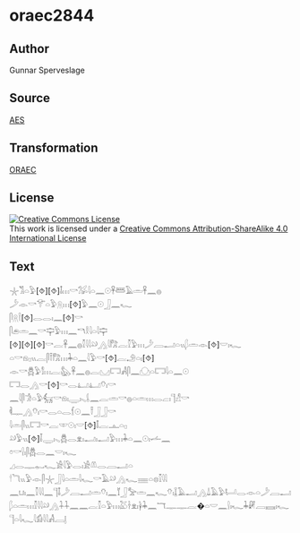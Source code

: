 # oraec2844

## Author

Gunnar Sperveslage

## Source

[AES](https://github.com/simondschweitzer/aes)

## Transformation

[ORAEC](https://oraec.github.io/)

## License

<a rel="license" href="http://creativecommons.org/licenses/by-sa/4.0/"><img alt="Creative Commons License" style="border-width:0" src="https://i.creativecommons.org/l/by-sa/4.0/88x31.png" /></a><br />This work is licensed under a <a rel="license" href="http://creativecommons.org/licenses/by-sa/4.0/">Creative Commons Attribution-ShareAlike 4.0 International License</a>

## Text

𓇼𓀢𓏏𓅱[⯑][⯑]𓄤𓏥𓎡𓅮𓇋𓏏𓈖𓇳𓋹𓆷𓄿𓏛𓋹𓈖𓐍<br>
𓌳𓁹𓎡𓄝𓏏𓅱𓇶𓏥[⯑]𓅱𓈖𓇳𓃀𓈖𓆑<br>
𓋴𓇶𓌉[⯑]𓂋𓂋𓏤𓈖[⯑]𓎡<br>
𓋴𓂉𓏛𓈖𓎡𓊡𓅱𓏥𓈖𓎔𓎛𓇋𓏏𓇋𓊡<br>
[⯑][⯑][⯑]𓎡𓐛𓋹𓈖𓐍𓎿𓇋𓇋𓄖𓂻𓇋𓀗𓐛𓎿𓅱𓏥𓌳𓐙𓂝𓏏𓏭𓆄𓏛𓁹[⯑]𓎟𓏤𓆑<br>
𓏏𓎡𓁶𓊪𓏭𓐛𓋴𓍋𓀗𓏥𓇓𓏏𓈖𓇋𓅱𓎡[⯑]𓐛𓄂𓏏𓏤[⯑]<br>
𓁹𓎡𓆣𓅱𓀾𓏥𓐛𓅽𓋹𓈖𓐍𓐛𓈋𓉐𓀻𓋴𓈖𓈌𓏏𓉐𓇋𓏏𓈖𓇳<br>
𓉐𓂋𓂻𓎡[⯑]𓎡𓂋𓂞𓂞𓄣𓏤𓎡<br>
𓈖𓇋𓋴𓀞𓏏𓅱𓃶𓎡𓁶𓏤𓇾𓏤𓈅𓌰𓈖𓐛𓏛𓎡𓐍𓏏𓏛𓏥𓂋𓐞𓏤𓊹𓀭𓎡<br>
𓌞𓊃𓂻𓄣𓏤𓎡𓂋𓏏𓂋𓆴𓇳𓈖𓍋𓃀𓃀𓎡<br>
𓇋𓏛𓋴𓏭𓉐𓎡𓐛𓎱𓇳𓏤𓎟[⯑]𓄤𓐛𓊵𓏏𓊪<br>
𓄖𓅱𓏭[⯑]𓄥𓇾𓏤𓈅𓆣𓂋𓁷𓏤𓂝𓏤𓂝𓅱𓏥𓇓𓏏𓈖𓇳𓏤𓌡𓈖<br>
𓏌𓎡𓍛𓏤𓋴𓆣𓂋𓈖𓎟𓏤𓆑<br>
𓈎𓂋𓊃𓀿𓆑𓀀𓇋𓅱𓂋𓏤𓀀𓌨𓂋𓐙𓂝𓏏<br>
𓎗𓆓𓏭𓅱𓁹𓋴𓇼𓃀𓇋𓏏𓏛𓇋𓆑𓎡𓄿𓄖𓂻𓆑𓈈𓏏𓊖𓎿𓇋𓇋<br>
𓈖𓂓𓏤𓈖𓎿𓇋𓇋𓈖𓊹𓄤𓌳𓐙𓂝𓏛𓄣𓏤𓈖𓄈𓃀𓅡𓏛𓈖𓆑𓄣𓏤𓆼𓄿𓂝𓂻𓍑𓄿𓅱𓂡𓂋𓁹𓏏𓌳𓐙𓂝𓆄𓏏𓏛𓏥𓎿𓇋𓇋𓄖𓂻𓇑𓇑𓈖𓈖𓐛𓎿𓏏𓅱𓏥𓅷𓋽𓁷𓏤𓋀𓇓𓈖𓄓𓊃𓊃𓐛�𓏏𓎟𓈖𓍛𓏤𓆑𓇓𓏞𓐙𓈘𓏤𓆑𓊹𓏏𓇋𓆑𓇋𓀁𓇋𓇋𓀻𓐙𓊤<br>
